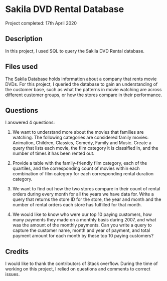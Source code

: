 # Sakila DVD Rental Database

Project completed: 17th April 2020

## Description

In this project, I used SQL to query the Sakila DVD Rental database.  

## Files used

The Sakila Database holds information about a company that rents movie DVDs. For this project, I queried the database to gain an understanding of the customer base, such as what the patterns in movie watching are across different customer groups, or how the stores compare in their performance.

## Questions

I answered 4 questions:

1) We want to understand more about the movies that families are watching. The following categories are considered family movies: Animation, Children, Classics, Comedy, Family and Music. Create a query that lists each movie, the film category it is classified in, and the number of times it has been rented out.
  
2) Provide a table with the family-friendly film category, each of the quartiles, and the corresponding count of movies within each combination of film category for each corresponding rental duration category.
  
3) We want to find out how the two stores compare in their count of rental orders during every month for all the years we have data for. Write a query that returns the store ID for the store, the year and month and the number of rental orders each store has fulfilled for that month.
  
4) We would like to know who were our top 10 paying customers, how many payments they made on a monthly basis during 2007, and what was the amount of the monthly payments. Can you write a query to capture the customer name, month and year of payment, and total payment amount for each month by these top 10 paying customers?

## Credits

I would like to thank the contributors of Stack overflow. During the time of working on this project, I relied on questions and comments to correct issues.
